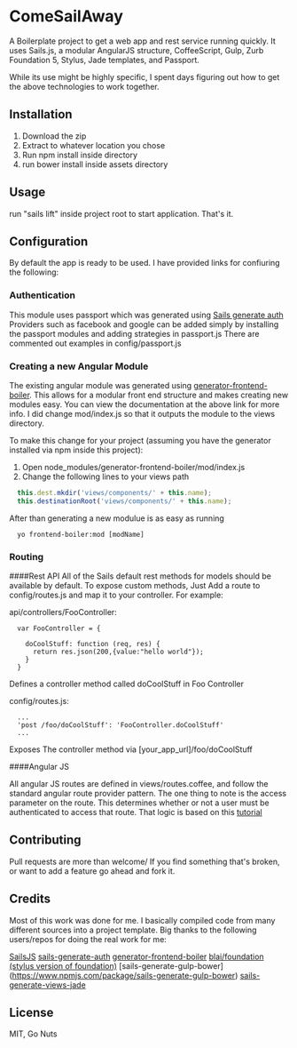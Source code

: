 # ComeSailAway
A Boilerplate project to get a web app and rest service running quickly. It uses Sails.js,
a modular AngularJS structure, CoffeeScript, Gulp, Zurb Foundation 5, Stylus, Jade templates, and Passport.

While its use might be highly specific, I spent days figuring out how to get the above technologies to work together.
## Installation

1. Download the zip
2. Extract to whatever location you chose
3. Run npm install inside directory
4. run bower install inside assets directory

## Usage

run "sails lift" inside project root to start application. That's it.

## Configuration

By default the app is ready to be used. I have provided links for confiuring the following:

### Authentication

This module uses passport which was generated using [Sails generate auth](https://github.com/kasperisager/sails-generate-auth)
Providers such as facebook and google can be added simply by installing the passport modules and adding strategies in passport.js
There are commented out examples in config/passport.js

### Creating a new Angular Module

The existing angular module was generated using [generator-frontend-boiler](https://github.com/jakegibson/generator-frontend-boiler). This allows
for a modular front end structure and makes creating new modules easy. You can view the documentation at the above link for more info.
I did change mod/index.js so that it outputs the module to the views directory.

To make this change for your project (assuming you have the generator installed via npm inside this project):
1. Open node_modules/generator-frontend-boiler/mod/index.js
2. Change the following lines to your views path
``` javascript
  this.dest.mkdir('views/components/' + this.name);
  this.destinationRoot('views/components/' + this.name);
```

After than generating a new modulue is as easy as running
```
  yo frontend-boiler:mod [modName]
```

### Routing
####Rest API
  All of the Sails default rest methods for models should be available by default. To expose custom methods, Just Add a route to config/routes.js
  and map it to your controller. For example:

  api/controllers/FooController:
  ```
    var FooController = {

      doCoolStuff: function (req, res) {
        return res.json(200,{value:"hello world"});
      }
    }
  ```
  Defines a controller method called doCoolStuff in Foo Controller

  config/routes.js:
   ```
     ...
     'post /foo/doCoolStuff': 'FooController.doCoolStuff'
     ...
   ```
  Exposes The controller method via [your_app_url]/foo/doCoolStuff

####Angular JS

  All angular JS routes are defined in views/routes.coffee, and follow the standard angular route provider pattern. The one thing to note is
  the access parameter on the route. This determines whether or not a user must be authenticated to access that route. That logic is
  based on this [tutorial](http://www.kdelemme.com/2014/03/09/authentication-with-angularjs-and-a-node-js-rest-api/)

## Contributing

Pull requests are more than welcome/ If you find something that's broken, or want to add a feature go ahead and fork it.

## Credits

Most of this work was done for me. I basically compiled code from many different sources into a project template.
Big thanks to the following users/repos for doing the real work for me:

[SailsJS](https://github.com/balderdashy/sails)
[sails-generate-auth](https://github.com/kasperisager/sails-generate-auth)
[generator-frontend-boiler](https://github.com/jakegibson/generator-frontend-boiler)
[blai/foundation (stylus version of foundation)](https://github.com/blai/foundation)
[sails-generate-gulp-bower] (https://www.npmjs.com/package/sails-generate-gulp-bower)
[sails-generate-views-jade](https://github.com/balderdashy/sails-generate-views-jade)

## License

MIT, Go Nuts
